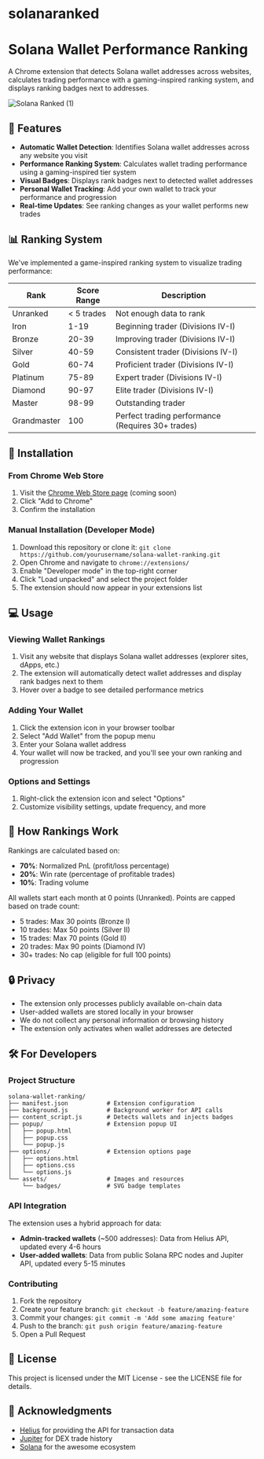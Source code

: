 # solanaranked
# Solana Wallet Performance Ranking

A Chrome extension that detects Solana wallet addresses across websites, calculates trading performance with a gaming-inspired ranking system, and displays ranking badges next to addresses.

![Solana Ranked (1)](https://github.com/user-attachments/assets/c54a6aad-9b1e-4e60-99da-6922315db904)


## 🚀 Features

- **Automatic Wallet Detection**: Identifies Solana wallet addresses across any website you visit
- **Performance Ranking System**: Calculates wallet trading performance using a gaming-inspired tier system
- **Visual Badges**: Displays rank badges next to detected wallet addresses
- **Personal Wallet Tracking**: Add your own wallet to track your performance and progression
- **Real-time Updates**: See ranking changes as your wallet performs new trades

## 📊 Ranking System

We've implemented a game-inspired ranking system to visualize trading performance:

| Rank | Score Range | Description |
|------|-------------|-------------|
| Unranked | < 5 trades | Not enough data to rank |
| Iron | 1-19 | Beginning trader (Divisions IV-I) |
| Bronze | 20-39 | Improving trader (Divisions IV-I) |
| Silver | 40-59 | Consistent trader (Divisions IV-I) |
| Gold | 60-74 | Proficient trader (Divisions IV-I) |
| Platinum | 75-89 | Expert trader (Divisions IV-I) |
| Diamond | 90-97 | Elite trader (Divisions IV-I) |
| Master | 98-99 | Outstanding trader |
| Grandmaster | 100 | Perfect trading performance (Requires 30+ trades) |

## 🔧 Installation

### From Chrome Web Store
1. Visit the [Chrome Web Store page](#) (coming soon)
2. Click "Add to Chrome"
3. Confirm the installation

### Manual Installation (Developer Mode)
1. Download this repository or clone it: `git clone https://github.com/yourusername/solana-wallet-ranking.git`
2. Open Chrome and navigate to `chrome://extensions/`
3. Enable "Developer mode" in the top-right corner
4. Click "Load unpacked" and select the project folder
5. The extension should now appear in your extensions list

## 💻 Usage

### Viewing Wallet Rankings
1. Visit any website that displays Solana wallet addresses (explorer sites, dApps, etc.)
2. The extension will automatically detect wallet addresses and display rank badges next to them
3. Hover over a badge to see detailed performance metrics

### Adding Your Wallet
1. Click the extension icon in your browser toolbar
2. Select "Add Wallet" from the popup menu
3. Enter your Solana wallet address
4. Your wallet will now be tracked, and you'll see your own ranking and progression

### Options and Settings
1. Right-click the extension icon and select "Options"
2. Customize visibility settings, update frequency, and more

## 🔄 How Rankings Work

Rankings are calculated based on:
- **70%**: Normalized PnL (profit/loss percentage)
- **20%**: Win rate (percentage of profitable trades)
- **10%**: Trading volume

All wallets start each month at 0 points (Unranked). Points are capped based on trade count:
- 5 trades: Max 30 points (Bronze I)
- 10 trades: Max 50 points (Silver II)
- 15 trades: Max 70 points (Gold II)
- 20 trades: Max 90 points (Diamond IV)
- 30+ trades: No cap (eligible for full 100 points)

## 🔒 Privacy

- The extension only processes publicly available on-chain data
- User-added wallets are stored locally in your browser
- We do not collect any personal information or browsing history
- The extension only activates when wallet addresses are detected

## 🛠️ For Developers

### Project Structure
```
solana-wallet-ranking/
├── manifest.json           # Extension configuration
├── background.js           # Background worker for API calls
├── content_script.js       # Detects wallets and injects badges
├── popup/                  # Extension popup UI
│   ├── popup.html
│   ├── popup.css
│   └── popup.js
├── options/                # Extension options page
│   ├── options.html
│   ├── options.css
│   └── options.js
└── assets/                 # Images and resources
    └── badges/             # SVG badge templates
```

### API Integration
The extension uses a hybrid approach for data:
- **Admin-tracked wallets** (~500 addresses): Data from Helius API, updated every 4-6 hours
- **User-added wallets**: Data from public Solana RPC nodes and Jupiter API, updated every 5-15 minutes

### Contributing
1. Fork the repository
2. Create your feature branch: `git checkout -b feature/amazing-feature`
3. Commit your changes: `git commit -m 'Add some amazing feature'`
4. Push to the branch: `git push origin feature/amazing-feature`
5. Open a Pull Request

## 📝 License

This project is licensed under the MIT License - see the LICENSE file for details.

## 🙏 Acknowledgments

- [Helius](https://helius.xyz/) for providing the API for transaction data
- [Jupiter](https://jup.ag/) for DEX trade history
- [Solana](https://solana.com/) for the awesome ecosystem
